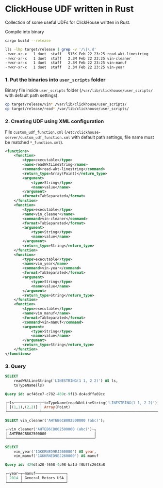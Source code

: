 # ClickHouse UDF written in Rust 

Collection of some useful UDFs for ClickHouse written in Rust.

Compile into binary

```bash
cargo build --release

lls -lhp target/release | grep -v '/\|\.d'
-rwxr-xr-x   1 duet  staff   515K Feb 22 23:25 read-wkt-linestring
-rwxr-xr-x   1 duet  staff   2.3M Feb 22 23:25 vin-cleaner
-rwxr-xr-x   1 duet  staff   2.3M Feb 22 23:25 vin-manuf
-rwxr-xr-x   1 duet  staff   2.3M Feb 22 23:25 vin-year
```

### 1. Put the binaries into `user_scripts` folder

Binary file inside `user_scripts` folder (`/var/lib/clickhouse/user_scripts/` with default path settings).

```bash
cp target/release/vin* /var/lib/clickhouse/user_scripts/
cp target/release/read* /var/lib/clickhouse/user_scripts/
```

### 2. Creating UDF using XML configuration

File `custom_udf_function.xml` (`/etc/clickhouse-server/custom_udf_function.xml` with default path settings,
file name must be matched `*_function.xml`).


```xml
<functions>
    <function>
        <type>executable</type>
        <name>readWktLineString</name>
        <command>read-wkt-linestring</command>
        <return_type>Array(Point)</return_type>
        <argument>
            <type>String</type>
            <name>value</name>
        </argument>
        <format>TabSeparated</format>
    </function>
    <function>
        <type>executable</type>
        <name>vin_cleaner</name>
        <command>vin-cleaner</command>
        <format>TabSeparated</format>
        <argument>
            <type>String</type>
            <name>value</name>
        </argument>
        <return_type>String</return_type>
    </function>
    <function>
        <type>executable</type>
        <name>vin_year</name>
        <command>vin-year</command>
        <format>TabSeparated</format>
        <argument>
            <type>String</type>
            <name>value</name>
        </argument>
        <return_type>String</return_type>
    </function>
    <function>
        <type>executable</type>
        <name>vin_manuf</name>
        <format>TabSeparated</format>
        <command>vin-manuf</command>
        <argument>
            <type>String</type>
            <name>value</name>
        </argument>
        <return_type>String</return_type>
    </function>
</functions>
```

### 3. Query

```sql
SELECT
    readWktLineString('LINESTRING(1 1, 2 2)') AS ls,
    toTypeName(ls)

Query id: acf46ce7-c782-469c-9f13-dc4adffa69cc

┌─ls────────────┬─toTypeName(readWktLineString('LINESTRING(1 1, 2 2)'))─┐
│ [(1,1),(2,2)] │ Array(Point)                                          │
└───────────────┴───────────────────────────────────────────────────────┘
```


```sql
SELECT vin_cleaner('AHTEB6CB802500000 (abc)');

┌─vin_cleaner('AHTEB6CB802500000 (abc)')─┐
│ AHTEB6CB802500000                      │
└────────────────────────────────────────┘

SELECT
    vin_year('1GKKRNED9EJ260000') AS year,
    vin_manuf('1GKKRNED9EJ260000') AS manuf

Query id: 429dfa20-f658-4c98-ba1d-f0b7fc2648a8

┌─year─┬─manuf──────────────┐
│ 2014 │ General Motors USA │
└──────┴────────────────────┘
```
